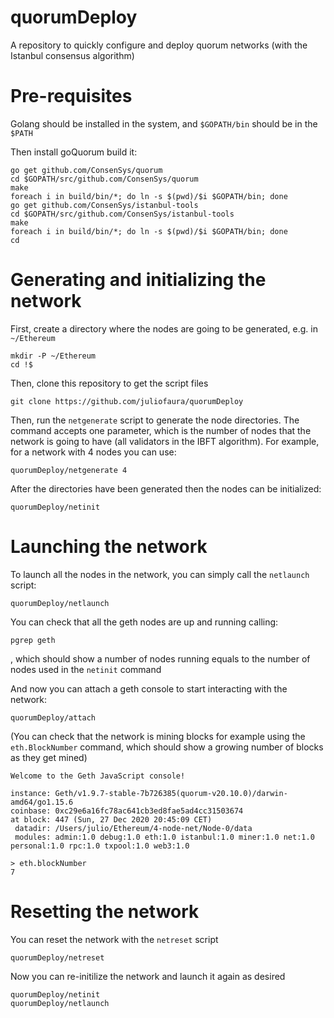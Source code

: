 # quorumDeploy

A repository to quickly configure and deploy quorum networks (with the Istanbul consensus algorithm)

# Pre-requisites

Golang should be installed in the system, and ```$GOPATH/bin``` should be in the ```$PATH```

Then install goQuorum build it:

```
go get github.com/ConsenSys/quorum
cd $GOPATH/src/github.com/ConsenSys/quorum
make
foreach i in build/bin/*; do ln -s $(pwd)/$i $GOPATH/bin; done
go get github.com/ConsenSys/istanbul-tools
cd $GOPATH/src/github.com/ConsenSys/istanbul-tools
make
foreach i in build/bin/*; do ln -s $(pwd)/$i $GOPATH/bin; done
cd
```

# Generating and initializing the network

First, create a directory where the nodes are going to be generated, e.g. in ```~/Ethereum```

```
mkdir -P ~/Ethereum
cd !$
```

Then, clone this repository to get the script files

```
git clone https://github.com/juliofaura/quorumDeploy
```

Then, run the ```netgenerate``` script to generate the node directories. The command accepts one parameter, which is the number of nodes that the network is going to have (all validators in the IBFT algorithm). For example, for a network with 4 nodes you can use:

```
quorumDeploy/netgenerate 4
```

After the directories have been generated then the nodes can be initialized:

```
quorumDeploy/netinit
```

# Launching the network

To launch all the nodes in the network, you can simply call the ```netlaunch``` script:

```
quorumDeploy/netlaunch
```

You can check that all the geth nodes are up and running calling:

```
pgrep geth
```
, which should show a number of nodes running equals to the number of nodes used in the ```netinit``` command

And now you can attach a geth console to start interacting with the network:

```
quorumDeploy/attach
```

(You can check that the network is mining blocks for example using the ```eth.BlockNumber``` command, which should show a growing number of blocks as they get mined)

```
Welcome to the Geth JavaScript console!

instance: Geth/v1.9.7-stable-7b726385(quorum-v20.10.0)/darwin-amd64/go1.15.6
coinbase: 0xc29e6a16fc78ac641cb3ed8fae5ad4cc31503674
at block: 447 (Sun, 27 Dec 2020 20:45:09 CET)
 datadir: /Users/julio/Ethereum/4-node-net/Node-0/data
 modules: admin:1.0 debug:1.0 eth:1.0 istanbul:1.0 miner:1.0 net:1.0 personal:1.0 rpc:1.0 txpool:1.0 web3:1.0

> eth.blockNumber
7
```

# Resetting the network

You can reset the network with the ```netreset``` script

```
quorumDeploy/netreset
```

Now you can re-initilize the network and launch it again as desired

```
quorumDeploy/netinit
quorumDeploy/netlaunch
```
